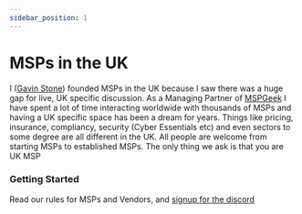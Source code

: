 ```yaml
---
sidebar_position: 1
---
```


# MSPs in the UK

I ([Gavin Stone](https://gavsto.com)) founded MSPs in the UK because I saw there was a huge gap for live, UK specific discussion. As a Managing Partner of [MSPGeek](https://mspgeek.org) I have spent a lot of time interacting worldwide with thousands of MSPs and having a UK specific space has been a dream for years. Things like pricing, insurance, compliancy, security (Cyber Essentials etc) and even sectors to some degree are all different in the UK. All people are welcome from starting MSPs to established MSPs. The only thing we ask is that you are UK MSP

### Getting Started

Read our rules for MSPs and Vendors, and [signup for the discord](https://discord.gg/xsXC2bnkRq)
